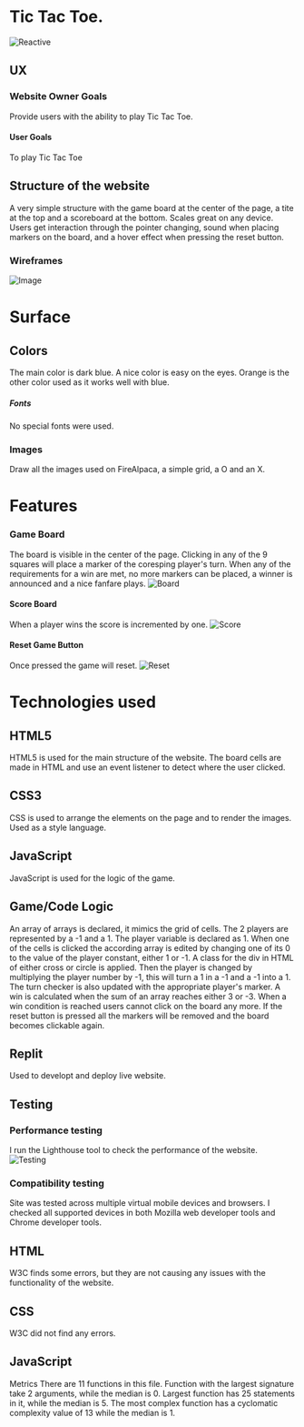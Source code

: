 # Tic Tac Toe. 
![Reactive](images/Reactive.PNG)
## UX  
### Website Owner Goals 
Provide users with the ability to play Tic Tac Toe.
#### User Goals 
To play Tic Tac Toe
## Structure of the website 
A very simple structure with the game board at the center of the page, a tite at the top and a scoreboard at the bottom. Scales great on any device. Users get interaction through the pointer changing, sound when placing markers on the board, and a hover effect when pressing the reset button. 
### Wireframes 
![Image](images/Tic_Tac_Toe_wire_frames.PNG)
# Surface 
## Colors 
The main color is dark blue. A nice color is easy on the eyes. Orange is the other color used as it works well with blue. 
##### Fonts 
No special fonts were used.
### Images 
Draw all the images used on FireAlpaca, a simple grid, a O and an X. 
# Features 
### Game Board 
The board is visible in the center of the page. Clicking in any of the 9 squares will place a marker of the coresping player's turn. When any of the requirements for a win are met, no more markers can be placed, a winner is announced and a nice fanfare plays. 
![Board](images/GameBoard.PNG)
#### Score Board 
When a player wins the score is incremented by one. 
![Score](images/ScoreBoard.PNG)
#### Reset Game Button
Once pressed the game will reset. 
![Reset](images/Reset.PNG)
# Technologies used 
## HTML5 
HTML5 is used for the main structure of the website. The board cells are made in HTML and use an event listener to detect where the user clicked. 
## CSS3 
CSS is used to arrange the elements on the page and to render the images. Used as a style language. 
## JavaScript
JavaScript is used for the logic of the game. 
## Game/Code Logic
An array of arrays is declared, it mimics the grid of cells. The 2 players are represented by a -1 and a 1. The player variable is declared as 1. When one of the cells is clicked the according array is edited by changing one of its 0 to the value of the player constant, either 1 or -1. A class for the div in HTML of either cross or circle is applied. Then the player is changed by multiplying the player number by -1, this will turn a 1 in a -1 and a -1 into a 1. The turn checker is also updated with the appropriate player's marker. A win is calculated when the sum of an array reaches either 3 or -3. When a win condition is reached users cannot click on the board any more. If the reset button is pressed all the markers  will be removed and the board becomes clickable again.
## Replit
Used to developt and deploy live website.
## Testing
### Performance testing
I run the Lighthouse tool to check the performance of the website.
![Testing](images/testing.PNG)
### Compatibility testing
Site was tested across multiple virtual mobile devices and browsers. I checked all supported devices in both Mozilla web developer tools and Chrome developer tools.
## HTML 
W3C finds some errors, but they are not causing any issues with the functionality of the website. 
## CSS
W3C did not find any errors.
## JavaScript
Metrics
There are 11 functions in this file.
Function with the largest signature take 2 arguments, while the median is 0.
Largest function has 25 statements in it, while the median is 5.
The most complex function has a cyclomatic complexity value of 13 while the median is 1.